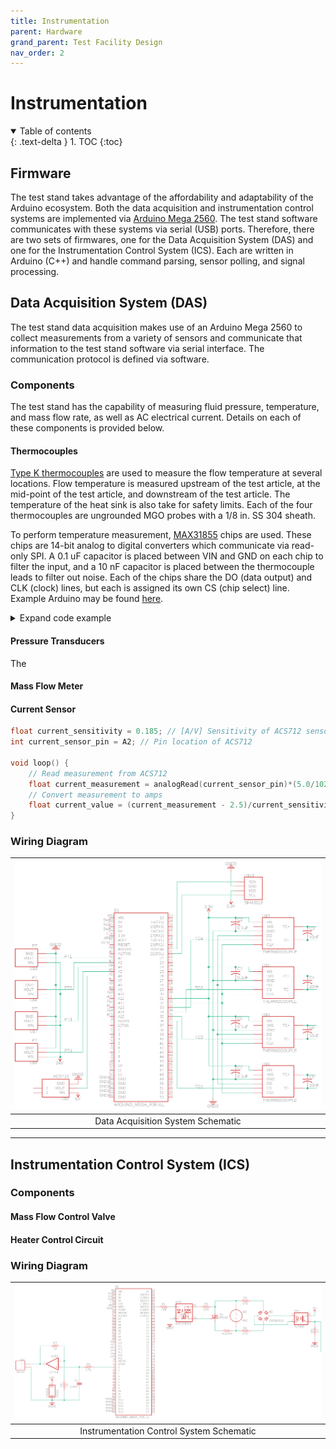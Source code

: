 ```yaml
---
title: Instrumentation
parent: Hardware
grand_parent: Test Facility Design
nav_order: 2
---
```

# Instrumentation

<details open markdown="block">
  <summary>
    Table of contents
  </summary>
  {: .text-delta }
1. TOC
{:toc}
</details>


## Firmware

The test stand takes advantage of the affordability and adaptability of the Arduino ecosystem. Both the data acquisition and instrumentation control systems are implemented via [Arduino Mega 2560](https://store-usa.arduino.cc/products/arduino-mega-2560-rev3?selectedStore=us). The test stand software communicates with these systems via serial (USB) ports. Therefore, there are two sets of firmwares, one for the Data Acquisition System (DAS) and one for the Instrumentation Control System (ICS). Each are written in Arduino (C++) and handle command parsing, sensor polling, and signal processing.

## Data Acquisition System (DAS)

The test stand data acquisition makes use of an Arduino Mega 2560 to collect measurements from a variety of sensors and communicate that information to the test stand software via serial interface. The communication protocol is defined via software.

### Components

The test stand has the capability of measuring fluid pressure, temperature, and mass flow rate, as well as AC electrical current. Details on each of these components is provided below.

#### Thermocouples

[Type K thermocouples](../../assets/datasheets/JMTSS.pdf) are used to measure the flow temperature at several locations. Flow temperature is measured upstream of the test article, at the mid-point of the test article, and downstream of the test article. The temperature of the heat sink is also take for safety limits. Each of the four thermocouples are ungrounded MGO probes with a 1/8 in. SS 304 sheath.

To perform temperature measurement, [MAX31855](../../assets/datasheets/MAX31855.pdf) chips are used. These chips are 14-bit analog to digital converters which communicate via read-only SPI. A 0.1 uF capacitor is placed between VIN and GND on each chip to filter the input, and a 10 nF capacitor is placed between the thermocouple leads to filter out noise. Each of the chips share the DO (data output) and CLK (clock) lines, but each is assigned its own CS (chip select) line. Example Arduino may be found [here](https://github.com/Zanduino/MAX31855/blob/master/examples/Demo/Demo.ino).

<details>
    <summary>Expand code example</summary>

    ```cpp
    #include "MAX31855.h"  // Include MAX31855 Sensor library

    const uint32_t SERIAL_SPEED{115200};   ///< Set the baud rate for Serial I/O
    const uint8_t  SPI_CHIP_SELECT{2};     ///< Chip-Select PIN for SPI
    const uint8_t  SPI_MISO{MISO};         ///< Master-In, Slave-Out PIN for SPI
    const uint8_t  SPI_SYSTEM_CLOCK{SCK};  ///< System Clock PIN for SPI

    MAX31855_Class MAX31855;  ///< Create an instance of MAX31855

    void setup() {
    /*!
        @brief    Arduino method called once at startup to initialize the system
        @details  This is an Arduino IDE method which is called first upon boot or restart. It is only
                called one time and then control goes to the main "loop()" method, from which control
                never returns
        @return   void
    */
    Serial.begin(SERIAL_SPEED);
    #ifdef __AVR_ATmega32U4__  // If a 32U4 then wait 3 seconds for the interface to initialize
    delay(3000);
    #endif
    Serial.println(F("Starting software SPI demo program for MAX31855"));
    Serial.print(F("Initializing MAX31855 sensor\n"));
    
    while (!MAX31855.begin(SPI_CHIP_SELECT))  // Hardware SPI for MAX31855
    {
        Serial.println(F("Unable to start MAX31855. Waiting 3 seconds."));
        delay(3000);
    }  // of loop until device is located
    Serial.println();
    }  // of method setup()

    void loop() {
    int32_t ambientTemperature = MAX31855.readAmbient();  // retrieve MAX31855 die ambient temperature
    int32_t probeTemperature   = MAX31855.readProbe();    // retrieve thermocouple probe temp
    uint8_t faultCode          = MAX31855.fault();        // retrieve any error codes
    if (faultCode)                                        // Display error code if present
    {
        if (faultCode & B001) {
        Serial.println(F("Fault: Wire not connected"));
        }
        if (faultCode & B010) {
        Serial.println(F("Fault: Short-circuited to Ground (negative)"));
        }
        if (faultCode & B100) {
        Serial.println(F("Fault: Short-circuited to VCC (positive)"));
        }
    } else {
        // clang-format off
        Serial.print("Ambient Temperature is ");
        Serial.print((float)ambientTemperature / 1000, 3);
        Serial.println("\xC2\xB0""C");
        Serial.print("Probe Temperature is   ");
        Serial.print((float)probeTemperature / 1000, 3);
        Serial.println("\xC2\xB0""C\n");
        // clang-format on
    }  // of if-then-else an error occurred
    delay(5000);
    }  // of method loop()
    ```
</details>

#### Pressure Transducers

The 

#### Mass Flow Meter

#### Current Sensor

```cpp
float current_sensitivity = 0.185; // [A/V] Sensitivity of ACS712 sensor
int current_sensor_pin = A2; // Pin location of ACS712

void loop() {
    // Read measurement from ACS712
    float current_measurement = analogRead(current_sensor_pin)*(5.0/1023.0);
    // Convert measurement to amps
    float current_value = (current_measurement - 2.5)/current_sensitivity;
}
```

### Wiring Diagram

|![DAS Schematic](../../assets/images/DAQ_schematic.png)|
|:-:|
|Data Acquisition System Schematic|

___

## Instrumentation Control System (ICS)

### Components

#### Mass Flow Control Valve

#### Heater Control Circuit

### Wiring Diagram

|![ICS Schematic](../../assets/images/ICS_schematic.png)|
|:-:|
|Instrumentation Control System Schematic|
